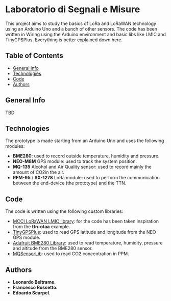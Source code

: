 # Laboratorio di Segnali e Misure

This project aims to study the basics of LoRa and LoRaWAN technology using an Arduino Uno and a bunch of other sensors. The code has been written in Wiring using the Arduino environment and basic libs like LMIC and TinyGPSPlus. Everything is better explained down here.

## Table of Contents
* [General info](#general-info)
* [Technologies](#technologies)
* [Code](#code)
* [Authors](#authors)

## General Info

TBD

## Technologies

The prototype is made starting from an Arduino Uno and uses the following modules:
* **BME280**: used to record outside temperature, humidity and pressure.
* **NEO-M8M** GPS module: used to track the system position.
* **MQ-135** Alcohol and Air Quality sensor: used to record mainly the amount of CO2in the air.
* **RFM-95** / **SX-1278** LoRa module: used to perform the communication between the end-device (the prototype) and the TTN.

## Code

The code is written using the following custom libraries:
* [MCCI LoRaWAN LMIC library](https://github.com/mcci-catena/arduino-lmic): for the code has been taken inspiration from the **ttn-otaa** example.
* [TinyGPSPlus](https://github.com/mikalhart/TinyGPSPlus): used to read GPS latitude and longitude from the NEO GPS module.
* [Adafruit BME280 Library](https://github.com/adafruit/Adafruit_BME280_Library): used to read temperature, humidity, pressure and altitude from the BME280 sensor.
* [MQSensorLib](https://github.com/miguel5612/MQSensorsLib): used to read CO2 concentration in PPM.

## Authors

* **Leonardo Beltrame.**
* **Francesco Rossetto.**
* **Edoardo Scarpel.**
